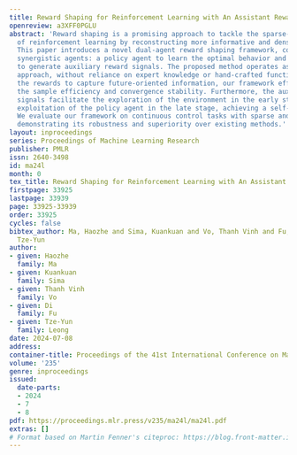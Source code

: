 ```yaml
---
title: Reward Shaping for Reinforcement Learning with An Assistant Reward Agent
openreview: a3XFF0PGLU
abstract: 'Reward shaping is a promising approach to tackle the sparse-reward challenge
  of reinforcement learning by reconstructing more informative and dense rewards.
  This paper introduces a novel dual-agent reward shaping framework, composed of two
  synergistic agents: a policy agent to learn the optimal behavior and a reward agent
  to generate auxiliary reward signals. The proposed method operates as a self-learning
  approach, without reliance on expert knowledge or hand-crafted functions. By restructuring
  the rewards to capture future-oriented information, our framework effectively enhances
  the sample efficiency and convergence stability. Furthermore, the auxiliary reward
  signals facilitate the exploration of the environment in the early stage and the
  exploitation of the policy agent in the late stage, achieving a self-adaptive balance.
  We evaluate our framework on continuous control tasks with sparse and delayed rewards,
  demonstrating its robustness and superiority over existing methods.'
layout: inproceedings
series: Proceedings of Machine Learning Research
publisher: PMLR
issn: 2640-3498
id: ma24l
month: 0
tex_title: Reward Shaping for Reinforcement Learning with An Assistant Reward Agent
firstpage: 33925
lastpage: 33939
page: 33925-33939
order: 33925
cycles: false
bibtex_author: Ma, Haozhe and Sima, Kuankuan and Vo, Thanh Vinh and Fu, Di and Leong,
  Tze-Yun
author:
- given: Haozhe
  family: Ma
- given: Kuankuan
  family: Sima
- given: Thanh Vinh
  family: Vo
- given: Di
  family: Fu
- given: Tze-Yun
  family: Leong
date: 2024-07-08
address:
container-title: Proceedings of the 41st International Conference on Machine Learning
volume: '235'
genre: inproceedings
issued:
  date-parts:
  - 2024
  - 7
  - 8
pdf: https://proceedings.mlr.press/v235/ma24l/ma24l.pdf
extras: []
# Format based on Martin Fenner's citeproc: https://blog.front-matter.io/posts/citeproc-yaml-for-bibliographies/
---
```

